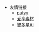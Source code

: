 * 友情链接
    * [putyy](https://www.putyy.com/)
    * [爱享素材](https://s.gowas.cn/)
    * [智多星Ai](https://www.ais.do/)